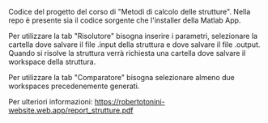 Codice del progetto del corso di "Metodi di calcolo delle strutture". Nella repo è presente sia il codice sorgente che l'installer della Matlab App. 

Per utilizzare la tab "Risolutore" bisogna inserire i parametri, selezionare la cartella dove salvare il file .input della struttura e dove salvare il file .output. Quando si risolve la struttura verrà richiesta una cartella dove salvare il workspace della struttura.

Per utilizzare la tab "Comparatore" bisogna selezionare almeno due workspaces precedenemente generati.

Per ulteriori informazioni: https://robertotonini-website.web.app/report_strutture.pdf
